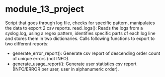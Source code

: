 # module_13_project
Script that goes through log file, checks for specific pattern, manipulates the data to export 2 csv reports.
read_logs(): Reads the logs from a syslog.log, using a regex pattern, identifies specific parts of each log line and stores them in two dictionaries. Calls following functions to export to two different reports:
- generate_error_report(): Generate csv report of descending order count of unique errors (not INFO).
- generate_usage_report(): Generate user statistics csv report (INFO/ERROR per user, user in alphanumeric order).
